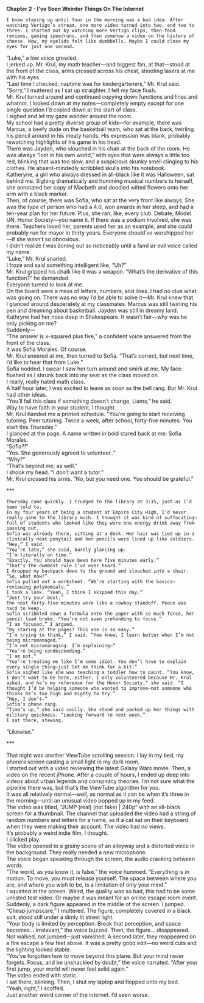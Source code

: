 **Chapter 2 - I’ve Seen Weirder Things On The Internet**

	I knew staying up until four in the morning was a bad idea. After watching Vertigo’s stream, one more video turned into two, and two to three. I started out by watching more Vertigo clips, then food reviews, gaming speedruns, and then somehow a video on the history of cheese. Now, my eyelids felt like dumbbells. Maybe I could close my eyes for just one second…  
“Luke,” a low voice growled.  
I jerked up. Mr. Krul, my math teacher—and biggest fan, at that—stood at the front of the class, arms crossed across his chest, shooting lasers at me with his eyes.  
“Last time I checked, naptime was for kindergarteners,” Mr. Krul said.  
“Sorry,” I muttered as I sat up straighter. I felt my face flush.  
Mr. Krul turned around and continued copying down functions and lines and whatnot. I looked down at my notes—completely empty except for one single question I’d copied down at the start of class.  
I sighed and let my gaze wander around the room.  
My school had a pretty diverse group of kids—for example, there was Marcus, a beefy dude on the basketball team, who sat at the back, twirling his pencil around in his meaty hands. His expression was blank, probably rewatching highlights of his game in his head.  
There was Jayden, who slouched in his chair at the back of the room. He was always “lost in his own world,” with eyes that were always a little too red, blinking that was too slow, and a suspicious skunky smell clinging to his clothes. He absent-mindedly scribbled skulls into his notebook.  
Katheryne, a girl who always dressed in all-black like it was Halloween, sat behind me. Sighing dramatically and humming musical numbers to herself, she annotated her copy of Macbeth and doodled wilted flowers onto her arm with a black marker.  
Then, of course, there was Sofia, who sat at the very front like always. She was the type of person who had a 4.0, won awards in her sleep, and had a ten-year plan for her future. Plus, she ran, like, every club. Debate, Model UN, Honor Society—you name it. If there was a podium involved, she was there. Teachers loved her, parents used her as an example, and she could probably run for mayor in thirty years. Everyone should’ve worshipped her—if she wasn’t so obnoxious.  
I didn’t realize I was zoning out so noticeably until a familiar evil voice called my name.   
“Luke,” Mr. Krul snarled.  
I froze and said something intelligent like, “Uh?”  
Mr. Krul gripped his chalk like it was a weapon. “What’s the derivative of this function?” he demanded.  
Everyone turned to look at me.  
On the board were a mess of letters, numbers, and lines. I had no clue what was going on. There was no way I’d be able to solve it—Mr. Krul knew that.  
I glanced around desperately at my classmates. Marcus was still twirling his pen and dreaming about basketball. Jayden was still in dreamy land. Kathryne had her nose deep in Shakespeare. It wasn’t fair—why was he only picking on me?  
Suddenly—  
“The answer is x-squared plus five,” a confident voice answered from the front of the class.  
It was Sofia Morales. Of course.  
Mr. Krul sneered at me, then turned to Sofia. “That’s correct, but next time, I’d like to hear that from Luke.”  
Sofia nodded. I swear I saw her turn around and smirk at me. My face flushed as I shrunk back into my seat as the class moved on.  
I really, really hated math class.  
	A half hour later, I was excited to leave as soon as the bell rang. But Mr. Krul had other ideas.  
	“You’ll fail this class if something doesn’t change, Liams,” he said.  
	Way to have faith in your student, I thought.  
	Mr. Krul handed me a printed schedule. “You’re going to start receiving tutoring. Peer tutoring. Twice a week, after school, forty-five minutes. You start this Thursday.”  
	I glanced at the page. A name written in bold stared back at me: Sofia Morales.  
	“Sofia?\!”  
	“Yes. She generously agreed to volunteer..”  
	“Why?”  
	“That’s beyond me, as well.”  
	I shook my head. “I don’t want a tutor.”  
	Mr. Krul crossed his arms. “No, but you need one. You should be grateful.”

\*\*\*

	Thursday came quickly. I trudged to the library at 3:15, just as I’d been told to.  
	In my four years of being a student at Empire City High, I'd never really gone to the library much. I thought it was kind of suffocating—full of students who looked like they were one energy drink away from passing out.  
	Sofia was already there, sitting at a desk. Her hair was tied up in a clinically neat ponytail and her pencils were lined up like soldiers.  
	“Hey,” I said.  
	“You’re late,” she said, barely glancing up.  
	“I’m literally on time.”  
	“Exactly. You should have been here five minutes early.”  
	“That’s the dumbest rule I’ve ever heard.”  
	I dropped my backpack down to the ground and slouched into a chair. “So, what now?”  
	Sofia pulled out a worksheet. “We’re starting with the basics—reviewing polynomials.”  
	I took a look. “Yeah, I think I skipped this day.”  
	“Just try your best.”  
	The next forty-five minutes were like a cowboy standoff. Peace was hard to keep.  
	Sofia scribbled down a formula onto the paper with so much force, her pencil lead broke. “You’re not even pretending to focus.”  
	“I am focused,” I argued.  
	“By staring at the pages? This one is so easy.”  
	“I’m trying to think,” I said. “You know, I learn better when I’m not being micromanaged.”  
	“I’m not micromanaging. I’m explaining—”  
	“You’re being condescending.”  
	“I am not.”  
	“You’re treating me like I’m some idiot. You don’t have to explain every single thing—just let me think for a bit.”  
	Sofia sighed like she was teaching a toddler how to paint. “You know, I don’t want to be here, either. I only volunteered because Mr. Krul asked, and he’s my reference for the Honor Society,” she said. “I thought I’d be helping someone who wanted to improve—not someone who thinks he’s too high and mighty to try.”  
	“Hey, I don’t—”  
	Sofia’s phone rang.  
	“Time’s up,” she said coolly. She stood and packed up her things with military quickness. “Looking forward to next week.”  
	I sat there, stewing.  
“Likewise.”

\*\*\*

That night was another ViewTube scrolling session. I lay in my bed, my phone’s screen casting a small light in my dark room.  
	I started out with a video reviewing the latest Galaxy Wars movie. Then, a video on the recent jPhone. After a couple of hours, I ended up deep into videos about urban legends and conspiracy theories. I’m not sure what the pipeline there was, but that’s the ViewTube algorithm for you.  
	It was all relatively normal—well, as normal as it can be when it’s three in the morning—until an unusual video popped up in my feed.  
The video was titled, “JUMP (real) (not fake) | 240p” with an all-black screen for a thumbnail. The channel that uploaded the video had a string of random numbers and letters for a name, as if a cat sat on their keyboard when they were making their account. The video had no views.  
	It’s probably a weird indie film, I thought.   
I clicked play.  
	The video opened to a grainy scene of an alleyway and a distorted voice in the background. They really needed a new microphone.  
The voice began speaking through the screen, the audio cracking between words.  
“The world, as you know it, is false,” the voice hummed. “Everything is in motion. To move, you must release yourself. The space between where you are, and where you wish to be, is a limitation of only your mind.”  
	I squinted at the screen. Weird, the quality was so bad, this had to be some unlisted test video. Or maybe it was meant for an online escape room event.  
	Suddenly, a dark figure appeared in the middle of the screen. I jumped. “Cheap jumpscare,” I muttered. The figure, completely covered in a black suit, stood still under a dimly lit street light.  
	“Your body is limited by perception. Break that perception, and space becomes… irrelevant,” the voice buzzed. Then, the figure… disappeared. Not walked, not jumped—just vanished. A second later, they reappeared on a fire escape a few feet above. It was a pretty good edit—no weird cuts and the lighting looked stable.  
	“You’ve forgotten how to move beyond this plane. But your mind never forgets. Focus, and be unshackled by doubt,” the voice narrated. “After your first jump, your world will never feel solid again.”  
	The video ended with static.  
	I sat there, blinking. Then, I shut my laptop and flopped onto my bed.  
	“Yeah, right,” I scoffed.  
	Just another weird corner of the internet. I’d seen worse.  
